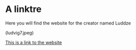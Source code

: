 # A linktre 

Here you will find the website for the creator named Luddze

(ludvig7.jpeg)

[This is a link to the website](https://slav1006.github.io)
